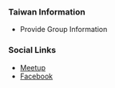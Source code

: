 ### Taiwan Information
* Provide Group Information

### Social Links
* [Meetup](https://www.meetup.com/Taipei-OWASP-Meetup-Group/)
* [Facebook](https://www.facebook.com/groups/owasptaiwan)
